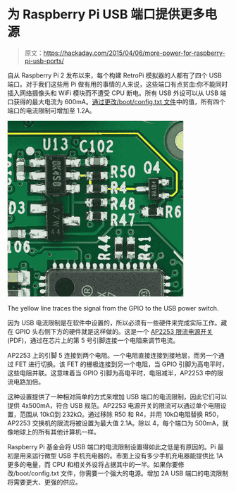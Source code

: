 # 为 Raspberry Pi USB 端口提供更多电源

> 原文：<https://hackaday.com/2015/04/06/more-power-for-raspberry-pi-usb-ports/>

自从 Raspberry Pi 2 发布以来，每个构建 RetroPi 模拟器的人都有了四个 USB 端口。对于我们这些用 Pi 做有用的事情的人来说，这些端口有点贫血:你不能同时插入网络摄像头和 WiFi 模块而不遭受 CPU 断电。所有 USB 外设可以从 USB 端口获得的最大电流为 600mA。[通过更改/boot/config.txt 文件](http://www.raspberrypi.org/forums/viewtopic.php?p=594183#p594183)中的值，所有四个端口的电流限制可增加至 1.2A。

![Pisquare](img/9eecc96dab9dde20b9853d786543c8e1.png)

The yellow line traces the signal from the GPIO to the USB power switch.

因为 USB 电流限制是在软件中设置的，所以必须有一些硬件来完成实际工作。藏在 GPIO 头右侧下方的硬件就是这样做的。这是一个 [AP2253 限流电源开关](http://www.diodes.com/datasheets/AP255x.pdf) (PDF)，通过在芯片上的第 5 号引脚连接一个电阻来调节电流。

AP2253 上的引脚 5 连接到两个电阻。一个电阻直接连接到接地层，而另一个通过 FET 进行切换。该 FET 的栅极连接到另一个电阻，当 GPIO 引脚为高电平时，这些电阻并联。这意味着当 GPIO 引脚为高电平时，电阻减半，AP2253 中的限流电路加倍。

这种设置提供了一种相对简单的方式来增加 USB 端口的电流限制，因此它们可以提供 4x500mA，符合 USB 规范。AP2253 电源开关的限流可以通过单个电阻设置，范围从 10kΩ到 232kΩ。通过移除 R50 和 R4，并用 10kΩ电阻替换 R50，AP2253 交换机的限流将被设置为最大值 2.1A。除以 4，每个端口为 500mA，就像地球上的所有其他计算机一样。

Raspberry Pi 基金会将 USB 端口的电流限制设置得如此之低是有原因的。Pi 最初是用来运行微型 USB 手机充电器的。市面上没有多少手机充电器能提供比 1A 更多的电量，而 CPU 和相关外设将占据其中的一半。如果你要修改/boot/config.txt 文件，你需要一个强大的电源。增加 2A USB 端口的电流限制将需要更大、更强的供应。
